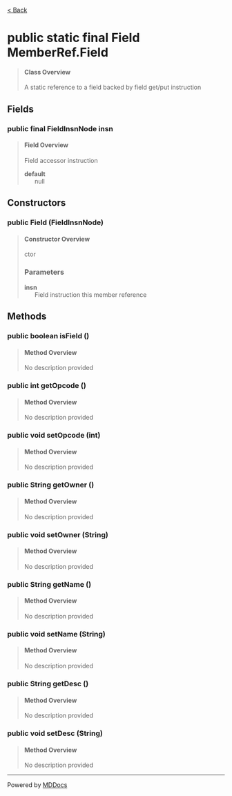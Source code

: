 [< Back](../README.md)
# public static final Field MemberRef.Field #
>#### Class Overview ####
>A static reference to a field backed by field get/put instruction
## Fields ##
### public final FieldInsnNode insn ###
>#### Field Overview ####
>Field accessor instruction
>
>**default**<br />
>&nbsp;&nbsp;&nbsp;&nbsp;&nbsp;&nbsp;null
>
## Constructors ##
### public Field (FieldInsnNode) ###
>#### Constructor Overview ####
>ctor
>
>### Parameters ###
>**insn**<br />
>&nbsp;&nbsp;&nbsp;&nbsp;&nbsp;&nbsp;Field instruction this member reference
>
## Methods ##
### public boolean isField () ###
>#### Method Overview ####
>No description provided
>
### public int getOpcode () ###
>#### Method Overview ####
>No description provided
>
### public void setOpcode (int) ###
>#### Method Overview ####
>No description provided
>
### public String getOwner () ###
>#### Method Overview ####
>No description provided
>
### public void setOwner (String) ###
>#### Method Overview ####
>No description provided
>
### public String getName () ###
>#### Method Overview ####
>No description provided
>
### public void setName (String) ###
>#### Method Overview ####
>No description provided
>
### public String getDesc () ###
>#### Method Overview ####
>No description provided
>
### public void setDesc (String) ###
>#### Method Overview ####
>No description provided
>

---
Powered by [MDDocs](https://github.com/VRCube/MDDocs)